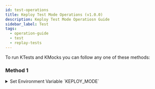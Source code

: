 ```yaml
---
id: test-operations
title: Keploy Test Mode Operations (v1.0.0)
description: Keploy Test Mode Operatiosn Guide
sidebar_label: Test
tags:
  - operation-guide
  - test
  - replay-tests
---
```


To run KTests and KMocks you can follow any one of these methods:

### Method 1

<details><summary>
Set Environment Variable `KEPLOY_MODE`

</summary>

```
export KEPLOY_MODE="test"
```

Run application and find test report summary on the Keploy Server Logs and detailed test report
in directory where Keploy Server is running.

![Test report summary](/gif/replay-tc.gif)

</details>
